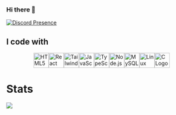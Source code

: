 ### Hi there 👋

[![Discord Presence](https://lanyard-profile-readme.vercel.app/api/1114341995633184768?theme=dark&bg=1A2C38&animated=false&hideDiscrim=true)](https://discord.com/users/1114341995633184768)

<h2 align="left">I code with</h2>
<div style="display: flex; flex-wrap: wrap; gap: 20; justify-content: center;">
  <img src="https://cdn.jsdelivr.net/gh/devicons/devicon/icons/html5/html5-original.svg" height="40" width="40" alt="HTML5 Logo">
  <img src="https://cdn.jsdelivr.net/gh/devicons/devicon/icons/react/react-original.svg" height="40" width="40" alt="React Logo">
  <img src="https://cdn.jsdelivr.net/gh/devicons/devicon/icons/tailwindcss/tailwindcss-original-wordmark.svg" height="40" width="40" alt="Tailwind CSS Logo">
  <img src="https://cdn.jsdelivr.net/gh/devicons/devicon/icons/javascript/javascript-original.svg" height="40" width="40" alt="JavaScript Logo">
  <img src="https://cdn.jsdelivr.net/gh/devicons/devicon/icons/typescript/typescript-original.svg" height="40" width="40" alt="TypeScript Logo">
  <img src="https://cdn.jsdelivr.net/gh/devicons/devicon/icons/nodejs/nodejs-original.svg" height="40" width="40" alt="Node.js Logo">
  <img src="https://cdn.jsdelivr.net/gh/devicons/devicon/icons/mysql/mysql-original.svg" height="40" width="40" alt="MySQL Logo">
  <img src="https://cdn.jsdelivr.net/gh/devicons/devicon/icons/linux/linux-original.svg" height="40" width="40" alt="Linux Logo">
  <img src="https://cdn.jsdelivr.net/gh/devicons/devicon/icons/c/c-original.svg" height="40" width="40" alt="C Logo">
</div>

# Stats

![](http://github-profile-summary-cards.vercel.app/api/cards/stats?username=inu67&theme=ayu_mirage)
